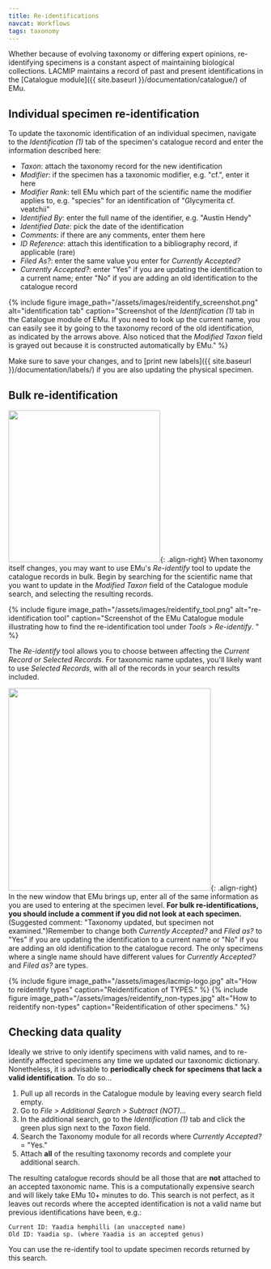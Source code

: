 ```yaml
---
title: Re-identifications
navcat: Workflows
tags: taxonomy
---
```

Whether because of evolving taxonomy or differing expert opinions, re-identifying specimens is a constant aspect of maintaining biological collections. LACMIP maintains a record of past and present identifications in the [Catalogue module]({{ site.baseurl }}/documentation/catalogue/) of EMu.

## Individual specimen re-identification

To update the taxonomic identification of an individual specimen, navigate to the *Identification (1)* tab of the specimen's catalogue record and enter the information described here:
- *Taxon*: attach the taxonomy record for the new identification
- *Modifier*: if the specimen has a taxonomic modifier, e.g. "cf.", enter it here
- *Modifier Rank*: tell EMu which part of the scientific name the modifier applies to, e.g. "species" for an identification of "Glycymerita cf. veatchii"
- *Identified By*: enter the full name of the identifier, e.g. "Austin Hendy"
- *Identified Date*: pick the date of the identification
- *Comments*: if there are any comments, enter them here
- *ID Reference*: attach this identification to a bibliography record, if applicable (rare)
- *Filed As?*: enter the same value you enter for *Currently Accepted?*
- *Currently Accepted?*: enter "Yes" if you are updating the identification to a current name; enter "No" if you are adding an old identification to the catalogue record

{% include figure image_path="/assets/images/reidentify_screenshot.png" alt="identification tab" caption="Screenshot of the *Identification (1)* tab in the Catalogue module of EMu. If you need to  look up the current name, you can easily see it by going to the taxonomy record of the old identification, as indicated by the arrows above. Also noticed that the *Modified Taxon* field is grayed out because it is constructed automatically by EMu." %}

Make sure to save your changes, and to [print new labels]({{ site.baseurl }}/documentation/labels/) if you are also updating the physical specimen.

## Bulk re-identification

<img src="{{ site.baseurl }}/assets/images/reidentify_search.png" alt="" width="300"/>{: .align-right}
When taxonomy itself changes, you may want to use EMu's *Re-identify* tool to update the catalogue records in bulk. Begin by searching for the scientific name that you want to update in the *Modified Taxon* field of the Catalogue module search, and selecting the resulting records.

{% include figure image_path="/assets/images/reidentify_tool.png" alt="re-identification tool" caption="Screenshot of the EMu Catalogue module illustrating how to find the re-identification tool under *Tools > Re-identify*. " %}

The *Re-identify* tool allows you to choose between affecting the *Current Record* or *Selected Records*. For taxonomic name updates, you'll likely want to use *Selected Records*, with all of the records in your search results included.

<img src="{{ site.baseurl }}/assets/images/reidentify_dialog.png" alt="" width="400"/>{: .align-right}
In the new window that EMu brings up, enter all of the same information as you are used to entering at the specimen level. **For bulk re-identifications, you should include a comment if you did not look at each specimen.**(Suggested comment: "Taxonomy updated, but specimen not examined.")Remember to change both *Currently Accepted?* and *Filed as?* to "Yes" if you are updating the identification to a current name or "No" if you are adding an old identification to the catalogue record. The only specimens where a single name should have different values for *Currently Accepted?* and *Filed as?* are types.

{% include figure image_path="/assets/images/lacmip-logo.jpg" alt="How to reidentify types" caption="Reidentification of TYPES." %}
{% include figure image_path="/assets/images/reidentify_non-types.jpg" alt="How to reidentify non-types" caption="Reidentification of other specimens." %}

## Checking data quality

Ideally we strive to only identify specimens with valid names, and to re-identify affected specimens any time we updated our taxonomic dictionary. Nonetheless, it is advisable to **periodically check for specimens that lack a valid identification**. To do so...

1. Pull up all records in the Catalogue module by leaving every search field empty.
1. Go to *File > Additional Search > Subtract (NOT)...*
1. In the additional search, go to the *Identification (1)* tab and click the green plus sign next to the *Taxon* field.
1. Search the Taxonomy module for all records where *Currently Accepted?* = "Yes."
1. Attach **all** of the resulting taxonomy records and complete your additional search.

The resulting catalogue records should be all those that are **not** attached to an accepted taxonomic name. This is a computationally expensive search and will likely take EMu 10+ minutes to do. This search is not perfect, as it leaves out records where the accepted identification is not a valid name but previous identifications have been, e.g.:

```
Current ID: Yaadia hemphilli (an unaccepted name)
Old ID: Yaadia sp. (where Yaadia is an accepted genus)
```

You can use the re-identify tool to update specimen records returned by this search. 

